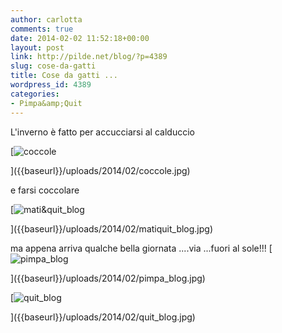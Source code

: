 ```yaml
---
author: carlotta
comments: true
date: 2014-02-02 11:52:18+00:00
layout: post
link: http://pilde.net/blog/?p=4389
slug: cose-da-gatti
title: Cose da gatti ...
wordpress_id: 4389
categories:
- Pimpa&amp;Quit
---
```


L'inverno è fatto per accucciarsi al calduccio

[![coccole]({{baseurl}}/uploads/2014/02/coccole.jpg)


]({{baseurl}}/uploads/2014/02/coccole.jpg)


e farsi coccolare

[![mati&quit_blog]({{baseurl}}/uploads/2014/02/matiquit_blog.jpg)


]({{baseurl}}/uploads/2014/02/matiquit_blog.jpg)


ma appena arriva qualche bella giornata ....via ...fuori al sole!!! [![pimpa_blog]({{baseurl}}/uploads/2014/02/pimpa_blog.jpg)


]({{baseurl}}/uploads/2014/02/pimpa_blog.jpg)


[![quit_blog]({{baseurl}}/uploads/2014/02/quit_blog.jpg)


]({{baseurl}}/uploads/2014/02/quit_blog.jpg)



